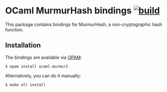 # OCaml MurmurHash bindings [![build](https://github.com/ahrefs/ocaml-murmur3/actions/workflows/main.yml/badge.svg)](https://github.com/ahrefs/ocaml-murmur3/actions/workflows/main.yml)

This package contains bindings for MurmurHash, a non-cryptographic hash function.

  [MurmurHash]: https://en.wikipedia.org/wiki/MurmurHash

Installation
------------

The bindings are available via [OPAM](https://opam.ocaml.org):

    $ opam install ocaml-murmur3

Alternatively, you can do it manually:

    $ make all install
